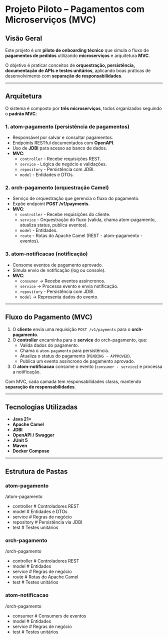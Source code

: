 # Projeto Piloto – Pagamentos com Microserviços (MVC)

## Visão Geral
Este projeto é um **piloto de onboarding técnico** que simula o fluxo de **pagamentos de pedidos** utilizando **microserviços** e arquitetura **MVC**.  

O objetivo é praticar conceitos de **orquestração, persistência, documentação de APIs e testes unitários**, aplicando boas práticas de desenvolvimento com **separação de responsabilidades**.  

---

## Arquitetura
O sistema é composto por **três microserviços**, todos organizados seguindo o **padrão MVC**:  

### 1. atom-pagamento (persistência de pagamentos)
- Responsável por salvar e consultar pagamentos.  
- Endpoints RESTful documentados com **OpenAPI**.  
- Uso de **JDBI** para acesso ao banco de dados.  
- **MVC**:  
  - `controller` - Recebe requisições REST.  
  - `service` - Lógica de negócio e validações.  
  - `repository` - Persistência com JDBI.  
  - `model` - Entidades e DTOs.  

### 2. orch-pagamento (orquestração Camel)
- Serviço de orquestração que gerencia o fluxo do pagamento.  
- Expõe endpoint **POST /v1/payments**.  
- **MVC**:  
  - `controller` - Recebe requisições do cliente.  
  - `service` - Orquestração do fluxo (valida, chama atom-pagamento, atualiza status, publica eventos).
  - `model` - Entidades.   
  - `route` - Rotas do Apache Camel (REST - atom-pagamento - eventos).  

### 3. atom-notificacao (notificação)
- Consome eventos de pagamento aprovado.  
- Simula envio de notificação (log ou console).  
- **MVC**:  
  - `consumer` → Recebe eventos assíncronos.  
  - `service` → Processa evento e envia notificação.
  - `repository` - Persistência com JDBI.   
  - `model` → Representa dados do evento.  

---

## Fluxo do Pagamento (MVC)
1. O **cliente** envia uma requisição `POST /v1/payments` para o **orch-pagamento**. 
2. O **controller** encaminha para o **service** do orch-pagamento, que:  
   - Valida dados do pagamento.  
   - Chama o `atom-pagamento` para persistência.  
   - Atualiza o status do pagamento (`PENDING - APPROVED`).  
   - Publica um evento assíncrono de pagamento aprovado.  
3. O **atom-notificacao** consome o evento (`consumer - service`) e processa a notificação.  

Com MVC, cada camada tem responsabilidades claras, mantendo **separação de responsabilidades**.  

---

## Tecnologias Utilizadas
- **Java 21+**  
- **Apache Camel**  
- **JDBI**  
- **OpenAPI / Swagger**  
- **JUnit 5**  
- **Maven**  
- **Docker Compose**  

---

## Estrutura de Pastas

### atom-pagamento
/atom-pagamento
  - controller        # Controladores REST
  - model             # Entidades e DTOs
  - service           # Regras de negócio
  - repository        # Persistência via JDBI
  - test              # Testes unitários
  
### orch-pagamento
/orch-pagamento
  - controller        # Controladores REST
  - model             # Entidades
  - service           # Regras de negócio
  - route             # Rotas do Apache Camel
  - test              # Testes unitários
  
### atom-notificacao
/orch-pagamento
  - consumer          # Consumers de eventos
  - model             # Entidades
  - service           # Regras de negócio
  - test              # Testes unitários
  

